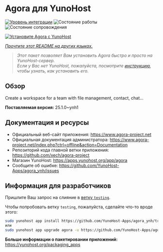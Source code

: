 <!--
Важно: этот README был автоматически сгенерирован <https://github.com/YunoHost/apps/tree/master/tools/readme_generator>
Он НЕ ДОЛЖЕН редактироваться вручную.
-->

# Agora для YunoHost

[![Уровень интеграции](https://apps.yunohost.org/badge/integration/agora)](https://ci-apps.yunohost.org/ci/apps/agora/)
![Состояние работы](https://apps.yunohost.org/badge/state/agora)
![Состояние сопровождения](https://apps.yunohost.org/badge/maintained/agora)

[![Установите Agora с YunoHost](https://install-app.yunohost.org/install-with-yunohost.svg)](https://install-app.yunohost.org/?app=agora)

*[Прочтите этот README на других языках.](./ALL_README.md)*

> *Этот пакет позволяет Вам установить Agora быстро и просто на YunoHost-сервер.*  
> *Если у Вас нет YunoHost, пожалуйста, посмотрите [инструкцию](https://yunohost.org/install), чтобы узнать, как установить его.*

## Обзор

Create a workspace for a team with file management, contact, chat...

**Поставляемая версия:** 25.1.0~ynh1
## Документация и ресурсы

- Официальный веб-сайт приложения: <https://www.agora-project.net>
- Официальная документация администратора: <https://www.agora-project.net/index.php?ctrl=offline&action=Documentation>
- Репозиторий кода главной ветки приложения: <https://github.com/xech/agora-project>
- Магазин YunoHost: <https://apps.yunohost.org/app/agora>
- Сообщите об ошибке: <https://github.com/YunoHost-Apps/agora_ynh/issues>

## Информация для разработчиков

Пришлите Ваш запрос на слияние в [ветку `testing`](https://github.com/YunoHost-Apps/agora_ynh/tree/testing).

Чтобы попробовать ветку `testing`, пожалуйста, сделайте что-то вроде этого:

```bash
sudo yunohost app install https://github.com/YunoHost-Apps/agora_ynh/tree/testing --debug
или
sudo yunohost app upgrade agora -u https://github.com/YunoHost-Apps/agora_ynh/tree/testing --debug
```

**Больше информации о пакетировании приложений:** <https://yunohost.org/packaging_apps>
